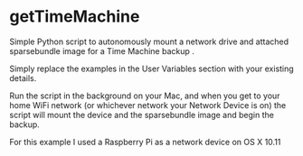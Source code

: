 # getTimeMachine

Simple Python script to autonomously mount a network drive and attached sparsebundle image for a Time Machine backup .

Simply replace the examples in the User Variables section with your existing details.

Run the script in the background on your Mac, and when you get to your home WiFi network (or whichever network your Network Device is on) the script will mount the device and the sparsebundle image and begin the backup.

For this example I used a Raspberry Pi as a network device on OS X 10.11
